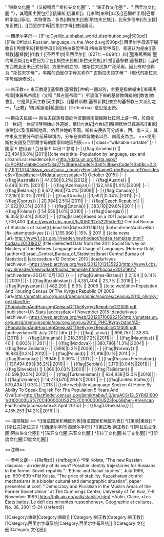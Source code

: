 '''東歐文化圈'''（又被稱爲'''斯拉夫文化圈'''、'''東正教文化圈'''、'''西里尔文化圈'''），其範圍主要包括[[俄羅斯|俄羅斯]]、[[東歐|東歐]]以及[[巴爾幹半島|巴爾幹半島]]等地。其特徵為：多為[[斯拉夫民族|斯拉夫民族]]，民衆多信奉[[东正教|东正教]]，[[西里尔字母|西里尔字母]]使用廣泛。

==西里尔字母==
[[File:Cyrillic_alphabet_world_distribution.svg|500px]]
[[File:Official_Russian_language_in_the_World.svg|500px]]
西里尔字母源于脱胎自[[希腊字母|希腊字母]]的[[格拉哥里字母|格拉哥里字母]]，普遍认为是由[[基督教|基督教]]传教士[[圣西里尔|圣西里尔]]（827年－869年）和[[聖梅篤丟斯|聖梅篤丟斯]]在9世纪为了在[[斯拉夫民族|斯拉夫民族]]传播[[基督教|基督教]]（当时东西教会还未正式分裂）方便所创立的，被斯拉夫民族广泛采用，因此有时也称为'''斯拉夫字母'''。早期的西里尔字母又称作'''古斯拉夫語字母'''（現代的斯拉夫字母經過修改）。

==東正教==
東正教是[[基督教|基督教]]中的一個派別，主要是指依循由[[東羅馬帝國|東羅馬帝國]]（又稱'''拜占庭帝國'''）所流傳下來的基督教傳統的[[教會|教會]]。它是與[[天主教|天主教]]、[[基督新教|基督新教]]並立的基督教三大派別之一。「正教」的[[希臘语|希臘语]]（Orthodxia）意思是正統。

==斯拉夫民族==
斯拉夫民族發源於今波蘭東南部維斯杜拉河上游一帶，於西元[[一世紀|一世紀]]時開始向外遷徙，至[[六世紀|六世紀]]時期居地已經遍布[[東歐|東歐]]以及俄羅斯地區。依居住地的不同，斯拉夫民族可分成東、西、南三支，其中東支主要分布於前蘇聯境內，分布在東歐各地者以西、南兩支為主。
===使用斯拉夫語及西里爾字母的國家和地區列表===
{| class="wikitable sortable"
|-
! 国家 !! 使用者!! 百分率 !! 年份 !! 参考
|-
| {{flag|Armenia}} || 23,484||0.8%||2011||<ref name=undata>{{cite web|title=Population by language, sex and urban/rural residence|url=http://data.un.org/Data.aspx?d=POP&f=tableCode%3a27%3bareaCode%3a0%3bsexCode%3a0&c=2,3,5,7,9,11,13,14,15&s=_vcvv2:asc,_countryEnglishNameOrderBy:asc,refYear:desc&v=1|publisher=UNdata|accessdate=13 October 2015}}</ref>
|-
| {{flag|Australia}} || 44,058||0.2%||2012||<ref name=undata/>
|-
| {{flag|Austria}} || 8,446||0.1%||2001||<ref name=undata/>
|-
| {{flag|Azerbaijan}} || 122,449||1.4%||2009||<ref name=undata/>
|-
| {{flag|Belarus}} || 6,672,964||70.2%||2009||<ref name=undata/>
|-
| {{flag|Canada}} || 112,150||0.3%||2011||<ref name=undata/>
|-
| {{flag|Croatia}} || 1,592||0.04%||2011||<ref name=undata/>
|-
| {{flag|Cyprus}} || 20,984||2.5%||2011||<ref name=undata/>
|-
| {{flag|Czech Republic}} || 31,622||0.3%||2011||<ref name=undata/>
|-
| {{flag|Estonia}} || 383,118||29.6%||2011||<ref name=undata/>
|-
| {{flag|Finland}} || 54,559||1.0%||2010||<ref name=undata/>
|-
| {{flag|Georgia}} || 16,355||0.4%||2002||<ref name=undata/>
|-
| {{flag|Israel}}<ref group="note">Based on a 2011 population of 7,706,400 ([http://www1.cbs.gov.il/ts/ID6032c5229b0e92/ Central Bureau of Statistics of Israel]{{dead link|date=2017年11月 |bot=InternetArchiveBot |fix-attempted=yes }})</ref> || 1,155,960 || 15% || 2011 || <ref>{{cite news |url=http://www1.cbs.gov.il/reader/newhodaot/hodaa_template.html?hodaa=201319017 |title=Selected Data from the 2011 Social Survey on Mastery of the Hebrew Language and Usage of Languages (Hebrew Only) |author=[[Israel_Central_Bureau_of_Statistics|Israel Central Bureau of Statistics]] |accessdate=12 October 2013 |deadurl=yes |archiveurl=https://web.archive.org/web/20131013135223/http://www1.cbs.gov.il/reader/newhodaot/hodaa_template.html?hodaa=201319017 |archivedate=2013年10月13日 }}</ref>
|-
| {{flag|Guinea-Bissau}} || 2,104 || 0.14% || 2009 ||<ref name=undata/>
|-
| {{flag|Kazakhstan}} || 4,351,404 || 23.7% || 2016||<ref name=undata/>
|-
| {{flag|Kyrgyzstan}} || 482,200 || 8.9% || 2009 || <ref name=kyrcen>{{cite web|title=Population And Housing Census Of The Kyrgyz Republic Of 2009 |url=http://unstats.un.org/unsd/demographic/sources/census/2010_phc/Kyrgyzstan/A5-2PopulationAndHousingCensusOfTheKyrgyzRepublicOf2009.pdf |publisher=UN Stats |accessdate=1 November 2015 |deadurl=yes |archiveurl=https://web.archive.org/web/20120710092216/http://unstats.un.org/unsd/demographic/sources/census/2010_PHC/Kyrgyzstan/A5-2PopulationAndHousingCensusOfTheKyrgyzRepublicOf2009.pdf |archivedate=10 July 2012 |df= }}</ref>
|-
| {{flag|Latvia}} || 698,757 || 33.8% ||2011||<ref name=undata/>
|-
| {{flag|Lithuania}} || 218,383||7.2%||2011||<ref name=undata/>
|-
| {{flag|Mauritius}} || 40 || 0.003% || 2011 ||<ref name=undata/>
|-
| {{flag|Moldova}} || 380,796||11.3%||2004||<ref name=undata/>
|-
| {{flag|New Zealand}} || 7,896||0.2%||2006||<ref name=undata/>
|-
| {{flag|Norway}} || 16,833||0.3%||2012||<ref name=undata/>
|-
| {{flag|Poland}} || 21,916||0.1%||2011||<ref name=undata/>
|-
| {{flag|Romania}} || 18946 || 0.09% || 2011 ||<ref name=undata/>
|-
| {{flag|Russian Federation}} || 137,494,893||96.2%||2010||<ref name=undata/>
|-
| {{flag|Serbia}} || 3,179||0.04%||2011||<ref name=undata/>
|-
| {{flag|Slovakia}} || 1,866||0.03%||2001||<ref name=undata/>
|-
| {{flag|Tajikistan}} || 40,598||0.5%||2012||<ref name=undata/>
|-
| {{flag|Turkmenistan}} || 634,958||12.0%||2016||<ref name=undata/>
|-
| {{flag|Ukraine}} || 14,273,670||29.6%||2001||<ref name=undata/>
|-
| {{flag|United States}} || 879,434 || 0.3% || 2013 || <ref name=usspokenhome>{{cite web|title=Language Spoken At Home By Ability To Speak English For The Population 5 Years And Over|url=http://factfinder.census.gov/bkmk/table/1.0/en/ACS/13_5YR/B16001/0100000US%7C0400000US22%7C0400000US23|publisher=American FactFinder|accessdate=3 April 2015}}</ref>
|-
| {{flag|Uzbekistan}} || 4,185,253||14.2%||2016||<ref name=undata/>
|}

== 相關條目 ==
*[[俄语国家和地区列表|俄语国家和地区列表]]
*[[東歐|東歐]]
*[[斯拉夫|斯拉夫]]
*[[西里尔字母|西里尔字母]]
*[[東正教|東正教]]
*[[阿拉伯文化圈|阿拉伯文化圈]]
*[[东亚文化圈|东亚文化圈]]
*[[拉丁文化圈|拉丁文化圈]]
*[[印度文化圈|印度文化圈]]

==注釋==
<references group="note" />

==參考文獻==
{{Reflist}}
{{refbegin}}
*Pål Kolstø, "The new Russian diaspora - an identity of its own? Possible identity trajectories for Russians in the former Soviet republic." ''Ethnic and Racial studies'', July 1996, pp. 609–639
*Pål Kolstø, "The price of stability. Kazakhstani control mechanisms in a bipolar cultural and demographic situation", paper presented at conf. ''Democracy and Pluralism in the Muslim Areas of the Former Soviet Union'' at The Cummings Center, University of Tel Aviv, 7–9 November 1999 [http://folk.uio.no/palk/stability.htm]
*Autin, Claire, «Les États baltes. Le défi des minorités russophones», Géographie et cultures, No. 38, 2001 :5-24
{{refend}}

[[Category:東歐|Category:東歐]]
[[Category:東正教|Category:東正教]]
[[Category:西里尔字母系统|Category:西里尔字母系统]]
[[Category:文化圈|Category:文化圈]]